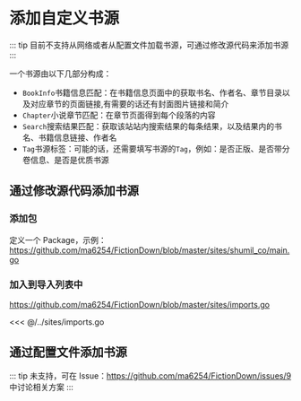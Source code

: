 # 添加自定义书源

::: tip
目前不支持从网络或者从配置文件加载书源，可通过修改源代码来添加书源
:::

一个书源由以下几部分构成：

- `BookInfo`书籍信息匹配：在书籍信息页面中的获取书名、作者名、章节目录以及对应章节的页面链接,有需要的话还有封面图片链接和简介
- `Chapter`小说章节匹配：在章节页面得到每个段落的内容
- `Search`搜索结果匹配：获取该站站内搜索结果的每条结果，以及结果内的书名、书籍信息链接、作者名
- `Tag`书源标签：可能的话，还需要填写书源的`Tag`，例如：是否正版、是否带分卷信息、是否是优质书源

## 通过修改源代码添加书源

### 添加包

定义一个 Package，示例：<https://github.com/ma6254/FictionDown/blob/master/sites/shumil_co/main.go>

### 加入到导入列表中

<https://github.com/ma6254/FictionDown/blob/master/sites/imports.go>

<<< @/../sites/imports.go

## 通过配置文件添加书源

::: tip
未支持，可在 Issue：<https://github.com/ma6254/FictionDown/issues/9> 中讨论相关方案
:::
